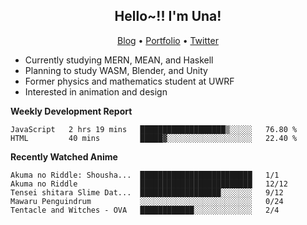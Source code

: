 <h2 align="center">
  Hello~!! I'm Una!
</h2>

<p align="center">
  <a href="https://anarchy.website/">Blog</a> &bull;
  <a href="https://una-ada.github.io/">Portfolio</a> &bull;
  <a href="https://twitter.com/unaxiii">Twitter</a>
</p>

- Currently studying MERN, MEAN, and Haskell
- Planning to study WASM, Blender, and Unity
- Former physics and mathematics student at UWRF
- Interested in animation and design

**Weekly Development Report**

<!--START_SECTION:waka-->
```text
JavaScript   2 hrs 19 mins   ███████████████████▒░░░░░   76.80 % 
HTML         40 mins         █████▓░░░░░░░░░░░░░░░░░░░   22.40 % 
```
<!--END_SECTION:waka-->

**Recently Watched Anime**

<!-- RECENT-ANIME:START -->

    Akuma no Riddle: Shousha...  █████████████████████████   1/1
    Akuma no Riddle              █████████████████████████   12/12
    Tensei shitara Slime Dat...  ██████████████████░░░░░░░   9/12
    Mawaru Penguindrum           ░░░░░░░░░░░░░░░░░░░░░░░░░   0/24
    Tentacle and Witches - OVA   ████████████░░░░░░░░░░░░░   2/4
<!-- RECENT-ANIME:END -->
